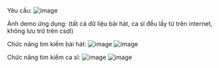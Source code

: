 Yêu cầu:
![image](https://github.com/1701manpt/SongsSingersProject/assets/76032325/0499ca5e-258f-46fe-9108-008c71e8a6d1)

Ảnh demo ứng dụng: (tất cả dữ liệu bài hát, ca sĩ đều lấy từ trên internet, không lưu trữ trên csdl)

Chức năng tìm kiếm bài hát:
![image](https://github.com/1701manpt/SongsSingersProject/assets/76032325/731487df-3eaf-4259-b322-e088dcf31b4b)
![image](https://github.com/1701manpt/SongsSingersProject/assets/76032325/53dac976-70a2-43d9-9b71-3d0b0e2bbf62)

Chức năng tìm kiếm ca sĩ:
![image](https://github.com/1701manpt/SongsSingersProject/assets/76032325/d54d1ad7-ccd2-4754-8b3f-16ce7384af3d)
![image](https://github.com/1701manpt/SongsSingersProject/assets/76032325/edcfbd3a-b64c-4e9d-8b34-abea25aac0bc)
